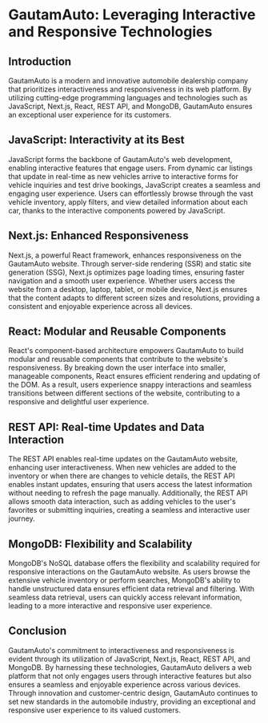 # GautamAuto: Leveraging Interactive and Responsive Technologies

## Introduction

GautamAuto is a modern and innovative automobile dealership company that prioritizes interactiveness and responsiveness in its web platform. By utilizing cutting-edge programming languages and technologies such as JavaScript, Next.js, React, REST API, and MongoDB, GautamAuto ensures an exceptional user experience for its customers.

## JavaScript: Interactivity at its Best

JavaScript forms the backbone of GautamAuto's web development, enabling interactive features that engage users. From dynamic car listings that update in real-time as new vehicles arrive to interactive forms for vehicle inquiries and test drive bookings, JavaScript creates a seamless and engaging user experience. Users can effortlessly browse through the vast vehicle inventory, apply filters, and view detailed information about each car, thanks to the interactive components powered by JavaScript.

## Next.js: Enhanced Responsiveness

Next.js, a powerful React framework, enhances responsiveness on the GautamAuto website. Through server-side rendering (SSR) and static site generation (SSG), Next.js optimizes page loading times, ensuring faster navigation and a smooth user experience. Whether users access the website from a desktop, laptop, tablet, or mobile device, Next.js ensures that the content adapts to different screen sizes and resolutions, providing a consistent and enjoyable experience across all devices.

## React: Modular and Reusable Components

React's component-based architecture empowers GautamAuto to build modular and reusable components that contribute to the website's responsiveness. By breaking down the user interface into smaller, manageable components, React ensures efficient rendering and updating of the DOM. As a result, users experience snappy interactions and seamless transitions between different sections of the website, contributing to a responsive and delightful user experience.

## REST API: Real-time Updates and Data Interaction

The REST API enables real-time updates on the GautamAuto website, enhancing user interactiveness. When new vehicles are added to the inventory or when there are changes to vehicle details, the REST API enables instant updates, ensuring that users access the latest information without needing to refresh the page manually. Additionally, the REST API allows smooth data interaction, such as adding vehicles to the user's favorites or submitting inquiries, creating a seamless and interactive user journey.

## MongoDB: Flexibility and Scalability

MongoDB's NoSQL database offers the flexibility and scalability required for responsive interactions on the GautamAuto website. As users browse the extensive vehicle inventory or perform searches, MongoDB's ability to handle unstructured data ensures efficient data retrieval and filtering. With seamless data retrieval, users can quickly access relevant information, leading to a more interactive and responsive user experience.

## Conclusion

GautamAuto's commitment to interactiveness and responsiveness is evident through its utilization of JavaScript, Next.js, React, REST API, and MongoDB. By harnessing these technologies, GautamAuto delivers a web platform that not only engages users through interactive features but also ensures a seamless and enjoyable experience across various devices. Through innovation and customer-centric design, GautamAuto continues to set new standards in the automobile industry, providing an exceptional and responsive user experience to its valued customers.
